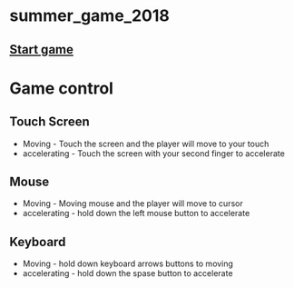# summer_game_2018
## [Start game](https://kenny5660.github.io/summer_game_2018/sum_game_2018/sum_game_2018/index.html)
# Game control
## Touch Screen
- Moving  - Touch the screen and the player will move to your touch
- accelerating - Touch the screen with your second finger to accelerate
## Mouse
- Moving  - Moving mouse and the player will move to cursor
- accelerating - hold down the left mouse button to accelerate
## Keyboard
- Moving  - hold down keyboard arrows buttons to moving
- accelerating - hold down the spase button to accelerate
